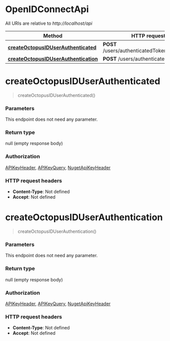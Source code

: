 # OpenIDConnectApi

All URIs are relative to *http://localhost/api*

Method | HTTP request | Description
------------- | ------------- | -------------
[**createOctopusIDUserAuthenticated**](OpenIDConnectApi.md#createOctopusIDUserAuthenticated) | **POST** /users/authenticatedToken/OctopusID | 
[**createOctopusIDUserAuthentication**](OpenIDConnectApi.md#createOctopusIDUserAuthentication) | **POST** /users/authenticate/OctopusID | 


<a name="createOctopusIDUserAuthenticated"></a>
# **createOctopusIDUserAuthenticated**
> createOctopusIDUserAuthenticated()



### Parameters
This endpoint does not need any parameter.

### Return type

null (empty response body)

### Authorization

[APIKeyHeader](../README.md#APIKeyHeader), [APIKeyQuery](../README.md#APIKeyQuery), [NugetApiKeyHeader](../README.md#NugetApiKeyHeader)

### HTTP request headers

- **Content-Type**: Not defined
- **Accept**: Not defined

<a name="createOctopusIDUserAuthentication"></a>
# **createOctopusIDUserAuthentication**
> createOctopusIDUserAuthentication()



### Parameters
This endpoint does not need any parameter.

### Return type

null (empty response body)

### Authorization

[APIKeyHeader](../README.md#APIKeyHeader), [APIKeyQuery](../README.md#APIKeyQuery), [NugetApiKeyHeader](../README.md#NugetApiKeyHeader)

### HTTP request headers

- **Content-Type**: Not defined
- **Accept**: Not defined

